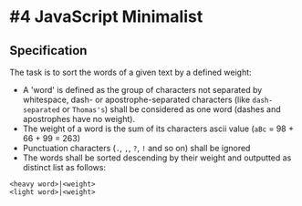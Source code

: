# #4 JavaScript Minimalist

## Specification

The task is to sort the words of a given text by a defined weight:

* A 'word' is defined as the group of characters not separated by whitespace, dash- or apostrophe-separated characters (like `dash-separated` or `Thomas's`) shall be considered as one word (dashes and apostrophes have no weight).
* The weight of a word is the sum of its characters ascii value (`aBc` = 98 + 66 + 99 = 263)
* Punctuation characters (`.`, `,`, `?`, `!` and so on) shall be ignored
* The words shall be sorted descending by their weight and outputted as distinct list as follows:

```text
<heavy word>|<weight>
<light word>|<weight>
```
